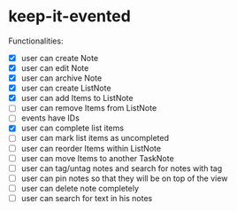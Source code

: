 # keep-it-evented


Functionalities:
- [x] user can create Note
- [x] user can edit Note
- [x] user can archive Note
- [x] user can create ListNote
- [x] user can add Items to ListNote
- [ ] user can remove Items from ListNote
- [ ] events have IDs
- [x] user can complete list items
- [ ] user can mark list items as uncompleted
- [ ] user can reorder Items within ListNote
- [ ] user can move Items to another TaskNote
- [ ] user can tag/untag notes and search for notes with tag
- [ ] user can pin notes so that they will be on top of the view
- [ ] user can delete note completely
- [ ] user can search for text in his notes